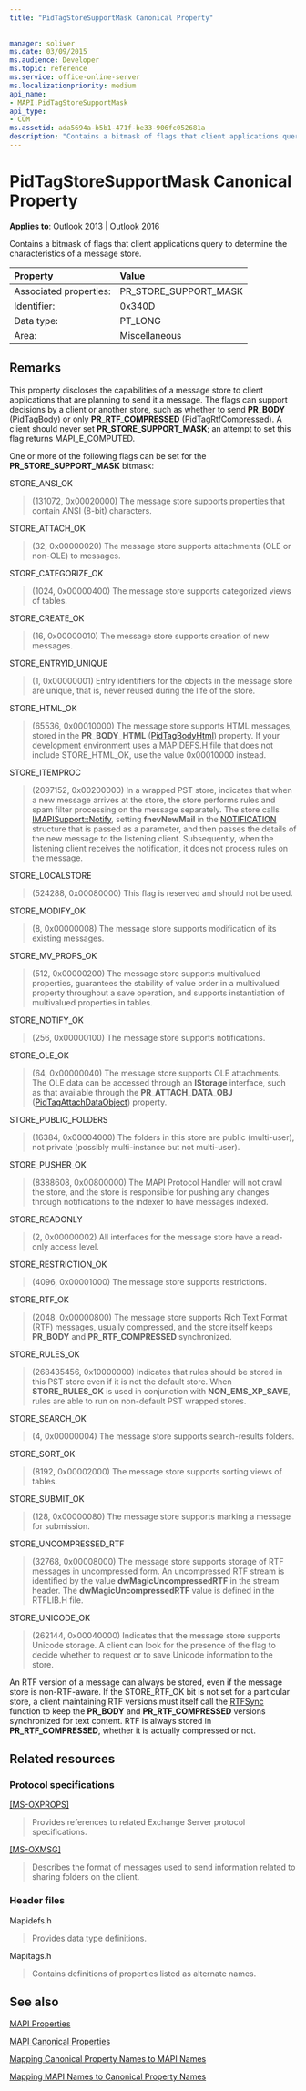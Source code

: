 ```yaml
---
title: "PidTagStoreSupportMask Canonical Property"
 
 
manager: soliver
ms.date: 03/09/2015
ms.audience: Developer
ms.topic: reference
ms.service: office-online-server
ms.localizationpriority: medium
api_name:
- MAPI.PidTagStoreSupportMask
api_type:
- COM
ms.assetid: ada5694a-b5b1-471f-be33-906fc052681a
description: "Contains a bitmask of flags that client applications query to determine the characteristics of a message store."
---
```


# PidTagStoreSupportMask Canonical Property

  
  
**Applies to**: Outlook 2013 | Outlook 2016 
  
Contains a bitmask of flags that client applications query to determine the characteristics of a message store. 
  
|Property |Value |
|:-----|:-----|
|Associated properties:  <br/> |PR_STORE_SUPPORT_MASK  <br/> |
|Identifier:  <br/> |0x340D  <br/> |
|Data type:  <br/> |PT_LONG  <br/> |
|Area:  <br/> |Miscellaneous  <br/> |
   
## Remarks

This property discloses the capabilities of a message store to client applications that are planning to send it a message. The flags can support decisions by a client or another store, such as whether to send **PR_BODY** ([PidTagBody](pidtagbody-canonical-property.md)) or only **PR_RTF_COMPRESSED** ([PidTagRtfCompressed](pidtagrtfcompressed-canonical-property.md)). A client should never set **PR_STORE_SUPPORT_MASK**; an attempt to set this flag returns MAPI_E_COMPUTED. 
  
One or more of the following flags can be set for the **PR_STORE_SUPPORT_MASK** bitmask: 
  
STORE_ANSI_OK
  
> (131072, 0x00020000) The message store supports properties that contain ANSI (8-bit) characters.
    
STORE_ATTACH_OK 
  
> (32, 0x00000020) The message store supports attachments (OLE or non-OLE) to messages. 
    
STORE_CATEGORIZE_OK 
  
> (1024, 0x00000400) The message store supports categorized views of tables. 
    
STORE_CREATE_OK 
  
> (16, 0x00000010) The message store supports creation of new messages. 
    
STORE_ENTRYID_UNIQUE 
  
> (1, 0x00000001) Entry identifiers for the objects in the message store are unique, that is, never reused during the life of the store. 
    
STORE_HTML_OK 
  
> (65536, 0x00010000) The message store supports HTML messages, stored in the **PR_BODY_HTML** ([PidTagBodyHtml](pidtagbodyhtml-canonical-property.md)) property. If your development environment uses a MAPIDEFS.H file that does not include STORE_HTML_OK, use the value 0x00010000 instead. 
    
STORE_ITEMPROC
  
> (2097152, 0x00200000) In a wrapped PST store, indicates that when a new message arrives at the store, the store performs rules and spam filter processing on the message separately. The store calls [IMAPISupport::Notify](imapisupport-notify.md), setting **fnevNewMail** in the [NOTIFICATION](notification.md) structure that is passed as a parameter, and then passes the details of the new message to the listening client. Subsequently, when the listening client receives the notification, it does not process rules on the message. 
    
STORE_LOCALSTORE
  
> (524288, 0x00080000) This flag is reserved and should not be used.
    
STORE_MODIFY_OK 
  
> (8, 0x00000008) The message store supports modification of its existing messages. 
    
STORE_MV_PROPS_OK 
  
> (512, 0x00000200) The message store supports multivalued properties, guarantees the stability of value order in a multivalued property throughout a save operation, and supports instantiation of multivalued properties in tables. 
    
STORE_NOTIFY_OK 
  
> (256, 0x00000100) The message store supports notifications. 
    
STORE_OLE_OK 
  
> (64, 0x00000040) The message store supports OLE attachments. The OLE data can be accessed through an **IStorage** interface, such as that available through the **PR_ATTACH_DATA_OBJ** ([PidTagAttachDataObject](pidtagattachdataobject-canonical-property.md)) property. 
    
STORE_PUBLIC_FOLDERS 
  
> (16384, 0x00004000) The folders in this store are public (multi-user), not private (possibly multi-instance but not multi-user). 
    
STORE_PUSHER_OK
  
> (8388608, 0x00800000) The MAPI Protocol Handler will not crawl the store, and the store is responsible for pushing any changes through notifications to the indexer to have messages indexed.
    
STORE_READONLY 
  
> (2, 0x00000002) All interfaces for the message store have a read-only access level. 
    
STORE_RESTRICTION_OK 
  
> (4096, 0x00001000) The message store supports restrictions. 
    
STORE_RTF_OK 
  
> (2048, 0x00000800) The message store supports Rich Text Format (RTF) messages, usually compressed, and the store itself keeps **PR_BODY** and **PR_RTF_COMPRESSED** synchronized. 
    
STORE_RULES_OK
  
> (268435456, 0x10000000) Indicates that rules should be stored in this PST store even if it is not the default store. When **STORE_RULES_OK** is used in conjunction with **NON_EMS_XP_SAVE**, rules are able to run on non-default PST wrapped stores.
    
STORE_SEARCH_OK 
  
> (4, 0x00000004) The message store supports search-results folders. 
    
STORE_SORT_OK 
  
> (8192, 0x00002000) The message store supports sorting views of tables. 
    
STORE_SUBMIT_OK 
  
> (128, 0x00000080) The message store supports marking a message for submission. 
    
STORE_UNCOMPRESSED_RTF 
  
> (32768, 0x00008000) The message store supports storage of RTF messages in uncompressed form. An uncompressed RTF stream is identified by the value **dwMagicUncompressedRTF** in the stream header. The **dwMagicUncompressedRTF** value is defined in the RTFLIB.H file. 
    
STORE_UNICODE_OK
  
> (262144, 0x00040000) Indicates that the message store supports Unicode storage. A client can look for the presence of the flag to decide whether to request or to save Unicode information to the store. 
    
An RTF version of a message can always be stored, even if the message store is non-RTF-aware. If the STORE_RTF_OK bit is not set for a particular store, a client maintaining RTF versions must itself call the [RTFSync](rtfsync.md) function to keep the **PR_BODY** and **PR_RTF_COMPRESSED** versions synchronized for text content. RTF is always stored in **PR_RTF_COMPRESSED**, whether it is actually compressed or not. 
  
## Related resources

### Protocol specifications

[[MS-OXPROPS]](https://msdn.microsoft.com/library/f6ab1613-aefe-447d-a49c-18217230b148%28Office.15%29.aspx)
  
> Provides references to related Exchange Server protocol specifications.
    
[[MS-OXMSG]](https://msdn.microsoft.com/library/b046868c-9fbf-41ae-9ffb-8de2bd4eec82%28Office.15%29.aspx)
  
> Describes the format of messages used to send information related to sharing folders on the client.
    
### Header files

Mapidefs.h
  
> Provides data type definitions.
    
Mapitags.h
  
> Contains definitions of properties listed as alternate names.
    
## See also



[MAPI Properties](mapi-properties.md)
  
[MAPI Canonical Properties](mapi-canonical-properties.md)
  
[Mapping Canonical Property Names to MAPI Names](mapping-canonical-property-names-to-mapi-names.md)
  
[Mapping MAPI Names to Canonical Property Names](mapping-mapi-names-to-canonical-property-names.md)

